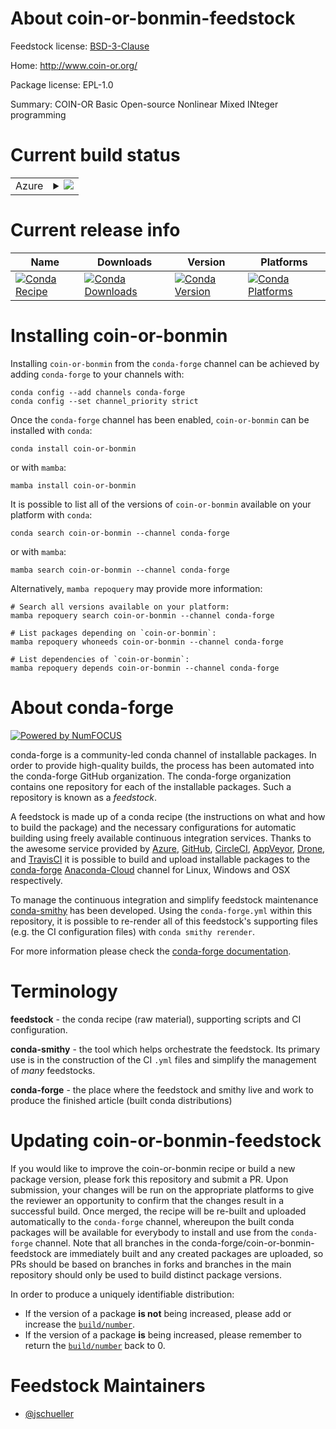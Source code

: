 About coin-or-bonmin-feedstock
==============================

Feedstock license: [BSD-3-Clause](https://github.com/conda-forge/coinbonmin-feedstock/blob/main/LICENSE.txt)

Home: http://www.coin-or.org/

Package license: EPL-1.0

Summary: COIN-OR Basic Open-source Nonlinear Mixed INteger programming

Current build status
====================


<table>
    
  <tr>
    <td>Azure</td>
    <td>
      <details>
        <summary>
          <a href="https://dev.azure.com/conda-forge/feedstock-builds/_build/latest?definitionId=8221&branchName=main">
            <img src="https://dev.azure.com/conda-forge/feedstock-builds/_apis/build/status/coinbonmin-feedstock?branchName=main">
          </a>
        </summary>
        <table>
          <thead><tr><th>Variant</th><th>Status</th></tr></thead>
          <tbody><tr>
              <td>linux_64</td>
              <td>
                <a href="https://dev.azure.com/conda-forge/feedstock-builds/_build/latest?definitionId=8221&branchName=main">
                  <img src="https://dev.azure.com/conda-forge/feedstock-builds/_apis/build/status/coinbonmin-feedstock?branchName=main&jobName=linux&configuration=linux%20linux_64_" alt="variant">
                </a>
              </td>
            </tr><tr>
              <td>osx_64</td>
              <td>
                <a href="https://dev.azure.com/conda-forge/feedstock-builds/_build/latest?definitionId=8221&branchName=main">
                  <img src="https://dev.azure.com/conda-forge/feedstock-builds/_apis/build/status/coinbonmin-feedstock?branchName=main&jobName=osx&configuration=osx%20osx_64_" alt="variant">
                </a>
              </td>
            </tr><tr>
              <td>osx_arm64</td>
              <td>
                <a href="https://dev.azure.com/conda-forge/feedstock-builds/_build/latest?definitionId=8221&branchName=main">
                  <img src="https://dev.azure.com/conda-forge/feedstock-builds/_apis/build/status/coinbonmin-feedstock?branchName=main&jobName=osx&configuration=osx%20osx_arm64_" alt="variant">
                </a>
              </td>
            </tr>
          </tbody>
        </table>
      </details>
    </td>
  </tr>
</table>

Current release info
====================

| Name | Downloads | Version | Platforms |
| --- | --- | --- | --- |
| [![Conda Recipe](https://img.shields.io/badge/recipe-coin--or--bonmin-green.svg)](https://anaconda.org/conda-forge/coin-or-bonmin) | [![Conda Downloads](https://img.shields.io/conda/dn/conda-forge/coin-or-bonmin.svg)](https://anaconda.org/conda-forge/coin-or-bonmin) | [![Conda Version](https://img.shields.io/conda/vn/conda-forge/coin-or-bonmin.svg)](https://anaconda.org/conda-forge/coin-or-bonmin) | [![Conda Platforms](https://img.shields.io/conda/pn/conda-forge/coin-or-bonmin.svg)](https://anaconda.org/conda-forge/coin-or-bonmin) |

Installing coin-or-bonmin
=========================

Installing `coin-or-bonmin` from the `conda-forge` channel can be achieved by adding `conda-forge` to your channels with:

```
conda config --add channels conda-forge
conda config --set channel_priority strict
```

Once the `conda-forge` channel has been enabled, `coin-or-bonmin` can be installed with `conda`:

```
conda install coin-or-bonmin
```

or with `mamba`:

```
mamba install coin-or-bonmin
```

It is possible to list all of the versions of `coin-or-bonmin` available on your platform with `conda`:

```
conda search coin-or-bonmin --channel conda-forge
```

or with `mamba`:

```
mamba search coin-or-bonmin --channel conda-forge
```

Alternatively, `mamba repoquery` may provide more information:

```
# Search all versions available on your platform:
mamba repoquery search coin-or-bonmin --channel conda-forge

# List packages depending on `coin-or-bonmin`:
mamba repoquery whoneeds coin-or-bonmin --channel conda-forge

# List dependencies of `coin-or-bonmin`:
mamba repoquery depends coin-or-bonmin --channel conda-forge
```


About conda-forge
=================

[![Powered by
NumFOCUS](https://img.shields.io/badge/powered%20by-NumFOCUS-orange.svg?style=flat&colorA=E1523D&colorB=007D8A)](https://numfocus.org)

conda-forge is a community-led conda channel of installable packages.
In order to provide high-quality builds, the process has been automated into the
conda-forge GitHub organization. The conda-forge organization contains one repository
for each of the installable packages. Such a repository is known as a *feedstock*.

A feedstock is made up of a conda recipe (the instructions on what and how to build
the package) and the necessary configurations for automatic building using freely
available continuous integration services. Thanks to the awesome service provided by
[Azure](https://azure.microsoft.com/en-us/services/devops/), [GitHub](https://github.com/),
[CircleCI](https://circleci.com/), [AppVeyor](https://www.appveyor.com/),
[Drone](https://cloud.drone.io/welcome), and [TravisCI](https://travis-ci.com/)
it is possible to build and upload installable packages to the
[conda-forge](https://anaconda.org/conda-forge) [Anaconda-Cloud](https://anaconda.org/)
channel for Linux, Windows and OSX respectively.

To manage the continuous integration and simplify feedstock maintenance
[conda-smithy](https://github.com/conda-forge/conda-smithy) has been developed.
Using the ``conda-forge.yml`` within this repository, it is possible to re-render all of
this feedstock's supporting files (e.g. the CI configuration files) with ``conda smithy rerender``.

For more information please check the [conda-forge documentation](https://conda-forge.org/docs/).

Terminology
===========

**feedstock** - the conda recipe (raw material), supporting scripts and CI configuration.

**conda-smithy** - the tool which helps orchestrate the feedstock.
                   Its primary use is in the construction of the CI ``.yml`` files
                   and simplify the management of *many* feedstocks.

**conda-forge** - the place where the feedstock and smithy live and work to
                  produce the finished article (built conda distributions)


Updating coin-or-bonmin-feedstock
=================================

If you would like to improve the coin-or-bonmin recipe or build a new
package version, please fork this repository and submit a PR. Upon submission,
your changes will be run on the appropriate platforms to give the reviewer an
opportunity to confirm that the changes result in a successful build. Once
merged, the recipe will be re-built and uploaded automatically to the
`conda-forge` channel, whereupon the built conda packages will be available for
everybody to install and use from the `conda-forge` channel.
Note that all branches in the conda-forge/coin-or-bonmin-feedstock are
immediately built and any created packages are uploaded, so PRs should be based
on branches in forks and branches in the main repository should only be used to
build distinct package versions.

In order to produce a uniquely identifiable distribution:
 * If the version of a package **is not** being increased, please add or increase
   the [``build/number``](https://docs.conda.io/projects/conda-build/en/latest/resources/define-metadata.html#build-number-and-string).
 * If the version of a package **is** being increased, please remember to return
   the [``build/number``](https://docs.conda.io/projects/conda-build/en/latest/resources/define-metadata.html#build-number-and-string)
   back to 0.

Feedstock Maintainers
=====================

* [@jschueller](https://github.com/jschueller/)

